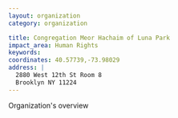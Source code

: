 ```yaml
---
layout: organization
category: organization

title: Congregation Meor Hachaim of Luna Park
impact_area: Human Rights
keywords: 
coordinates: 40.57739,-73.98029
address: |
  2880 West 12th St Room 8
  Brooklyn NY 11224
---
```

Organization's overview

